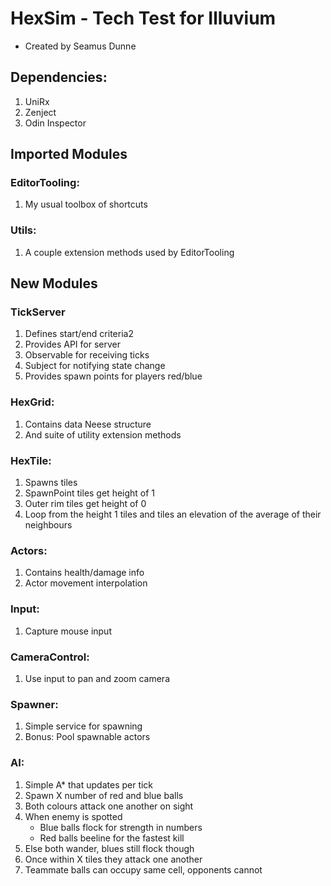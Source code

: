 # HexSim - Tech Test for Illuvium
- Created by Seamus Dunne

## Dependencies:
   1. UniRx
   2. Zenject
   3. Odin Inspector

## Imported Modules
### EditorTooling:
   1. My usual toolbox of shortcuts
### Utils:
   1. A couple extension methods used by EditorTooling


## New Modules
### TickServer
  1. Defines start/end criteria2
  2. Provides API for server 
  3. Observable for receiving ticks 
  4. Subject for notifying state change 
  5. Provides spawn points for players red/blue

### HexGrid:
  1. Contains data Neese structure
  2. And suite of utility extension methods

### HexTile:
  1. Spawns tiles 
  2. SpawnPoint tiles get height of 1 
  3. Outer rim tiles get height of 0 
  4. Loop from the height 1 tiles and tiles an elevation of the average of their neighbours

### Actors:
  1. Contains health/damage info
  2. Actor movement interpolation

### Input:
  1. Capture mouse input

### CameraControl:
  1. Use input to pan and zoom camera

### Spawner:
  1. Simple service for spawning
  2. Bonus: Pool spawnable actors

### AI:
  1. Simple A* that updates per tick
  2. Spawn X number of red and blue balls
  3. Both colours attack one another on sight 
  4. When enemy is spotted
      - Blue balls flock for strength in numbers
      - Red balls beeline for the fastest kill 
  5. Else both wander, blues still flock though 
  6. Once within X tiles they attack one another 
  7. Teammate balls can occupy same cell, opponents cannot